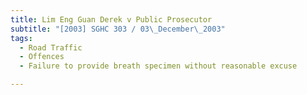 ```yaml
---
title: Lim Eng Guan Derek v Public Prosecutor
subtitle: "[2003] SGHC 303 / 03\_December\_2003"
tags:
  - Road Traffic
  - Offences
  - Failure to provide breath specimen without reasonable excuse

---
```


